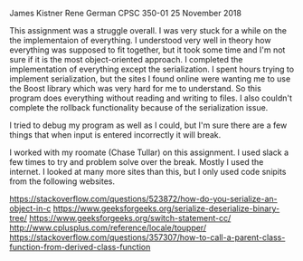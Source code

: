 James Kistner
Rene German
CPSC 350-01
25 November 2018

This assignment was a struggle overall. I was very stuck for a while on the the implementaion of everything. I understood very well in theory how everything was supposed to fit together, but it took some time and I'm not sure if it is the most object-oriented approach. I completed the implementation of everything except the serialization. I spent hours trying to implement serialization, but the sites I found online were wanting me to use the Boost library which was very hard for me to understand. So this program does everything without reading and writing to files. I also couldn't complete the rollback functionality because of the serialization issue.

I tried to debug my program as well as I could, but I'm sure there are a few things that when input is entered incorrectly it will break.

I worked with my roomate (Chase Tullar) on this assignment. I used slack a few times to try and problem solve over the break. Mostly I used the internet. I looked at many more sites than this, but I only used code snipits from the following websites.

https://stackoverflow.com/questions/523872/how-do-you-serialize-an-object-in-c
https://www.geeksforgeeks.org/serialize-deserialize-binary-tree/
https://www.geeksforgeeks.org/switch-statement-cc/
http://www.cplusplus.com/reference/locale/toupper/
https://stackoverflow.com/questions/357307/how-to-call-a-parent-class-function-from-derived-class-function